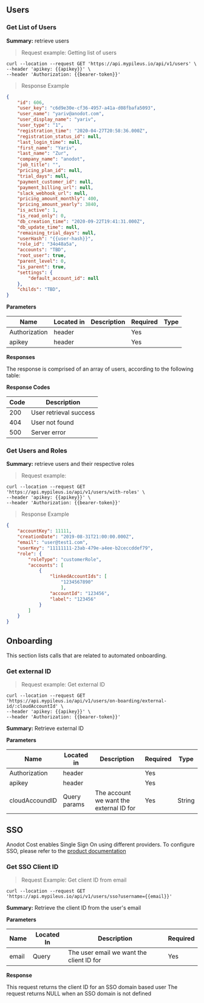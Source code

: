 ## Users 

### Get List of Users 

**Summary:** retrieve users

> Request example: Getting list of users

```shell
curl --location --request GET 'https://api.mypileus.io/api/v1/users' \
--header 'apikey: {{apikey}}' \
--header 'Authorization: {{bearer-token}}'
```

> Response Example

```json
{
    "id": 606,
    "user_key": "c6d9e30e-cf36-4957-a41a-d08fbafa5093",
    "user_name": "yariv@anodot.com",
    "user_display_name": "yariv",
    "user_type": "1",
    "registration_time": "2020-04-27T20:58:36.000Z",
    "registration_status_id": null,
    "last_login_time": null,
    "first_name": "Yariv",
    "last_name": "Zur",
    "company_name": "anodot",
    "job_title": "",
    "pricing_plan_id": null,
    "trial_days": null,
    "payment_customer_id": null,
    "payment_billing_url": null,
    "slack_webhook_url": null,
    "pricing_amount_monthly": 400,
    "pricing_amount_yearly": 3840,
    "is_active": 1,
    "is_read_only": 0,
    "db_creation_time": "2020-09-22T19:41:31.000Z",
    "db_update_time": null,
    "remaining_trial_days": null,
    "userHash": "{{user-hash}}",
    "role_id": "34o48a5a",
    "accounts": "TBD",
    "root_user": true,
    "parent_level": 0,
    "is_parent": true,
    "settings": {
        "default_account_id": null
    },
    "childs": "TBD",
}
```

**Parameters**

| Name | Located in | Description | Required | Type |
| ---- | ---------- | ----------- | -------- | ---- |
| Authorization | header |  | Yes |  |
| apikey | header |  | Yes |  |

**Responses**

The response is comprised of an array of users, according to the following table:

**Response Codes**

| Code | Description |
| ---- | ----------- |
| 200 | User retrieval success |
| 404 | User not found |
| 500 | Server error |

### Get Users and Roles

**Summary:** retrieve users and their respective roles

> Request example: 

```shell
curl --location --request GET 'https://api.mypileus.io/api/v1/users/with-roles' \
--header 'apikey: {{apikey}}' \
--header 'Authorization: {{bearer-token}}'
```

> Response Example

```json
{
    "accountKey": 11111,
    "creationDate": "2019-08-31T21:00:00.000Z",
    "email": "user@test1.com",
    "userKey": "11111111-23ab-479e-a4ee-b2ceccddef79",
    "role": {
        "roleType": "customerRole",
        "accounts": [
            {
                "linkedAccountIds": [
                    "1234567890"
                    ],
                "accountId": "123456",
                "label": "123456"
            }
        ]
    }
}
```

## Onboarding

This section lists calls that are related to automated onboarding.

### Get external ID

> Request example: Get external ID

```shell
curl --location --request GET 'https://api.mypileus.io/api/v1/users/on-boarding/external-id/:cloudAccountId' \
--header 'apikey: {{apikey}}' \
--header 'Authorization: {{bearer-token}}'
```

**Summary:** Retrieve external ID

**Parameters**

| Name | Located in | Description | Required | Type |
| ---- | ---------- | ----------- | -------- | ---- |
| Authorization | header |  | Yes |  |
| apikey | header |  | Yes |  |
| cloudAccoundID | Query params | The account we want the external ID for | Yes | String |


## SSO

Anodot Cost enables Single Sign On using different providers.
To configure SSO, please refer to the [product documentation](https://cloudcost.anodot.com/hc/en-us) 

### Get SSO Client ID

> Request Example: Get client ID from email

```shell
curl --location --request GET 'https://api.mypileus.io/api/v1/users/sso?username={{email}}'
```

**Summary:** Retrieve the client ID from the user's email

**Parameters**

| Name | Located In | Description | Required |
| ---- | -----------| ----------- | ---------|
| email | Query | The user email we want the client ID for | Yes |

**Response**

This request returns the client ID for an SSO domain based user
The request returns NULL when an SSO domain is not defined

